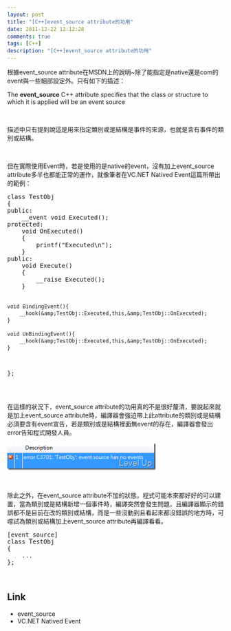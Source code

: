 ```yaml
---
layout: post
title: "[C++]event_source attribute的功用"
date: 2011-12-22 12:12:28
comments: true
tags: [C++]
description: "[C++]event_source attribute的功用"
---
```

<p>
	根據event_source attribute在MSDN上的說明~除了能指定是native還是com的event與一些細部設定外。只有如下的描述：</p>
<p>
	The <b>event_source</b> C++ attribute specifies that the class or structure to which it is applied will be an event source</p>
<p>
	 </p>
<p>
	描述中只有提到說這是用來指定類別或是結構是事件的來源，也就是含有事件的類別或結構。</p>
<p>
	 </p>
<p>
	但在實際使用Event時，若是使用的是native的event，沒有加上event_source attribute多半也都能正常的運作，就像筆者在VC.NET Natived Event這篇所帶出的範例：</p>
<div class="wlWriterSmartContent" id="scid:812469c5-0cb0-4c63-8c15-c81123a09de7:5079cfc0-0212-4d99-a3d5-dcccd1e67571" style="padding-bottom: 0px; margin: 0px; padding-left: 0px; padding-right: 0px; display: inline; float: none; padding-top: 0px">
	<pre class="c" name="code">
class TestObj
{
public:
    __event void Executed();
protected:
    void OnExecuted()
    {
        printf("Executed\n");
    }
public:
    void Execute()
    {
        __raise Executed();
    }

    void BindingEvent(){
        __hook(&amp;TestObj::Executed,this,&amp;TestObj::OnExecuted);
    }

    void UnBindingEvent(){
        __hook(&amp;TestObj::Executed,this,&amp;TestObj::OnExecuted);
    }
};</pre>
</div>
<p>
	 </p>
<p>
	在這樣的狀況下，event_source attribute的功用真的不是很好釐清，要說起來就是加上event_source attribute時，編譯器會強迫帶上此attribute的類別或是結構必須要含有event宣告，若是類別或是結構裡面無event的存在，編譯器會發出error告知程式開發人員。</p>
<p>
	<img alt="image" border="0" height="64" src="\images\posts\63041\image_thumb.png" style="border-bottom: 0px; border-left: 0px; border-top: 0px; border-right: 0px" width="346" /></p>
<p>
	 </p>
<p>
	除此之外，在event_source attribute不加的狀態，程式可能本來都好好的可以建置，當為類別或是結構新增一個事件時，編譯突然會發生問題，且編譯器顯示的錯誤都不是目前在改的類別或結構，而是一些沒動到且看起來都沒錯誤的地方時，可嚐試為類別或結構加上event_source attribute再編譯看看。</p>
<div class="wlWriterSmartContent" id="scid:812469c5-0cb0-4c63-8c15-c81123a09de7:bed213bb-519b-43ad-828b-58ac5bae8251" style="padding-bottom: 0px; margin: 0px; padding-left: 0px; padding-right: 0px; display: inline; float: none; padding-top: 0px">
	<pre class="c" name="code">
[event_source]
class TestObj
{
	...
};</pre>
</div>
<p>
	 </p>
<h2>
	Link</h2>
<ul>
	<li>
		event_source</li>
	<li>
		VC.NET Natived Event</li>
</ul>
